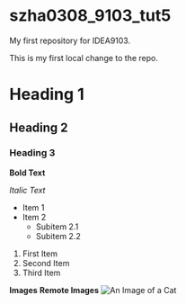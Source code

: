 # szha0308_9103_tut5
My first repository for IDEA9103.

This is my first local change to the repo.

# Heading 1
## Heading 2
### Heading 3

**Bold Text**

*Italic Text*

- Item 1
- Item 2
    - Subitem 2.1
    - Subitem 2.2

1. First Item
2. Second Item
3. Third Item

**Images**
**Remote Images**
![An Image of a Cat](https://placekitten.com/200/300)
